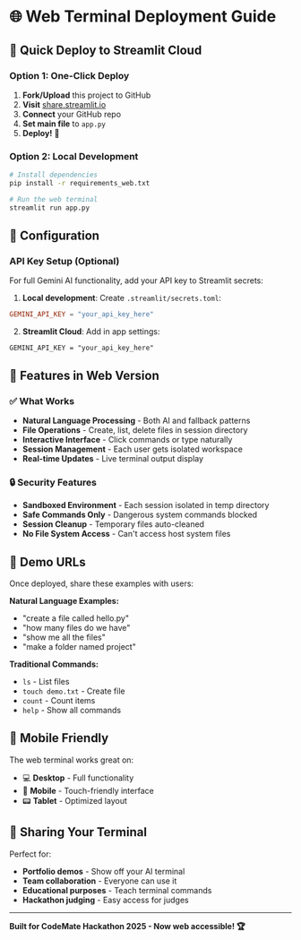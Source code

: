# 🌐 Web Terminal Deployment Guide

## 🚀 Quick Deploy to Streamlit Cloud

### Option 1: One-Click Deploy
1. **Fork/Upload** this project to GitHub
2. **Visit** [share.streamlit.io](https://share.streamlit.io)
3. **Connect** your GitHub repo
4. **Set main file** to `app.py`
5. **Deploy!** 🎉

### Option 2: Local Development
```bash
# Install dependencies
pip install -r requirements_web.txt

# Run the web terminal
streamlit run app.py
```

## 🔧 Configuration

### API Key Setup (Optional)
For full Gemini AI functionality, add your API key to Streamlit secrets:

1. **Local development**: Create `.streamlit/secrets.toml`:
```toml
GEMINI_API_KEY = "your_api_key_here"
```

2. **Streamlit Cloud**: Add in app settings:
```
GEMINI_API_KEY = "your_api_key_here"
```

## 🌟 Features in Web Version

### ✅ What Works
- **Natural Language Processing** - Both AI and fallback patterns
- **File Operations** - Create, list, delete files in session directory
- **Interactive Interface** - Click commands or type naturally
- **Session Management** - Each user gets isolated workspace
- **Real-time Updates** - Live terminal output display

### 🔒 Security Features
- **Sandboxed Environment** - Each session isolated in temp directory
- **Safe Commands Only** - Dangerous system commands blocked
- **Session Cleanup** - Temporary files auto-cleaned
- **No File System Access** - Can't access host system files

## 🎯 Demo URLs
Once deployed, share these examples with users:

**Natural Language Examples:**
- "create a file called hello.py"
- "how many files do we have"
- "show me all the files"
- "make a folder named project"

**Traditional Commands:**
- `ls` - List files
- `touch demo.txt` - Create file
- `count` - Count items
- `help` - Show all commands

## 📱 Mobile Friendly
The web terminal works great on:
- 💻 **Desktop** - Full functionality
- 📱 **Mobile** - Touch-friendly interface
- 📟 **Tablet** - Optimized layout

## 🚀 Sharing Your Terminal
Perfect for:
- **Portfolio demos** - Show off your AI terminal
- **Team collaboration** - Everyone can use it
- **Educational purposes** - Teach terminal commands
- **Hackathon judging** - Easy access for judges

---
**Built for CodeMate Hackathon 2025 - Now web accessible! 🏆**